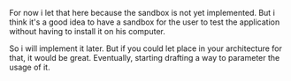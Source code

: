 For now i let that here because the sandbox is not yet implemented. But i think it's a good idea to have a sandbox for the user to test the application without having to install it on his computer.

So i will implement it later. But if you could let place in your architecture for that, it would be great. Eventually, starting drafting a way to parameter the usage of it.